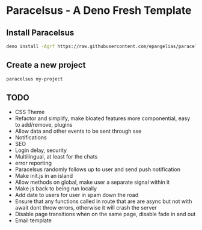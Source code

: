 # Paracelsus - A Deno Fresh Template

## Install Paracelsus

```bash
deno install -Agrf https://raw.githubusercontent.com/epangelias/paracelsus/refs/heads/main/tasks/paracelsus.ts
```

## Create a new project

```bash
paracelsus my-project
```

## TODO

- CSS Theme
- Refactor and simplify, make bloated features more componential, easy to add/remove, plugins
- Allow data and other events to be sent through sse
- Notifications
- SEO
- Login delay, security
- Multilingual, at least for the chats
- error reporting
- Paracelsus randomly follows up to user and send push notification
- Make init.js in an island
- Allow methods on global, make user a separate signal within it
- Make js back to being run locally
- Add date to users for user in spam down the road
- Ensure that any functions called in route that are are async but not with await dont throw errors, otherwise it will crash the server
- Disable page transitions when on the same page, disable fade in and out
- Email template
